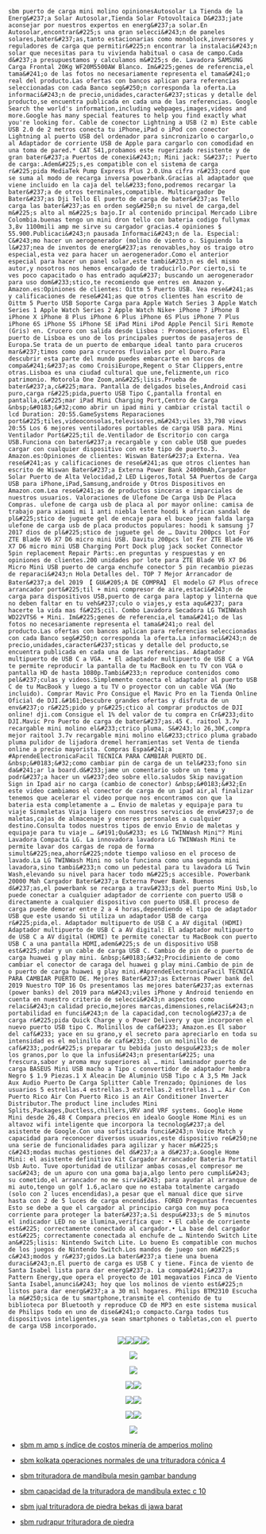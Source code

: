 
```
sbm puerto de carga mini molino opinionesAutosolar La Tienda de la Energ&#237;a Solar Autosolar,Tienda Solar Fotovoltaica D&#233;jate aconsejar por nuestros expertos en energ&#237;a solar.En Autosolar,encontrar&#225;s una gran selecci&#243;n de paneles solares,bater&#237;as,tanto estacionarias como monoblock,inversores y reguladores de carga que permitir&#225;n encontrar la instalaci&#243;n solar que necesitas para tu vivienda habitual o casa de campo.Cada d&#237;a presupuestamos y calculamos m&#225;s de. Lavadora SAMSUNG Carga Frontal 20Kg WF20M5500AW Blanco. Im&#225;genes de referencia,el tama&#241;o de las fotos no necesariamente representa el tama&#241;o real del producto.Las ofertas con bancos aplican para referencias seleccionadas con cada Banco seg&#250;n corresponda la oferta.La informaci&#243;n de precio,unidades,caracter&#237;sticas y detalle del producto,se encuentra publicada en cada una de las referencias. Google Search the world's information,including webpages,images,videos and more.Google has many special features to help you find exactly what you're looking for. Cable de conector Lightning a USB (2 m) Este cable USB 2.0 de 2 metros conecta tu iPhone,iPad o iPod con conector Lightning al puerto USB del ordenador para sincronizarlo o cargarlo,o al Adaptador de corriente USB de Apple para cargarlo con comodidad en una toma de pared.* CAT S41,probamos este rugerizado resistente y de gran bater&#237;a Puertos de conexi&#243;n; Mini jack: S&#237;: Puerto de carga:.Adem&#225;s,es compatible con el sistema de carga r&#225;pida MediaTek Pump Express Plus 2.0.Una cifra r&#233;cord que se suma al modo de recarga inversa powerbank.Gracias al adaptador que viene incluido en la caja del tel&#233;fono,podremos recargar la bater&#237;a de otros terminales,compatible. Multicargador De Bater&#237;as Dji Tello El puerto de carga de bater&#237;as Tello carga las bater&#237;as en orden seg&#250;n su nivel de carga,del m&#225;s alto al m&#225;s bajo.Ir al contenido principal Mercado Libre Colombia.buenas tengo un mini dron tello con bateria codigo fullymax 3,8v 1100mili amp me sirve su cargador gracias.4 opiniones $ 55.900.Publicaci&#243;n pausada Informaci&#243;n de la. Especial: C&#243;mo hacer un aerogenerador (molino de viento o. Siguiendo la l&#237;nea de inventos de energ&#237;as renovables,hoy os traigo otro especial,esta vez para hacer un aerogenerador.Como el anterior especial para hacer un panel solar,este tambi&#233;n es del mismo autor,y nosotros nos hemos encargado de traducirlo.Por cierto,si te ves poco capacitado o has entrado aqu&#237; buscando un aerogenerador para uso dom&#233;stico,te recomiendo que entres en Amazon y. Amazon.es:Opiniones de clientes: Oittm 5 Puerto USB. Vea rese&#241;as y calificaciones de rese&#241;as que otros clientes han escrito de Oittm 5 Puerto USB Soporte Carga para Apple Watch Series 3 Apple Watch Series 1 Apple Watch Series 2 Apple Watch Nike+ iPhone 7 iPhone 8 iPhone X iPhone 8 Plus iPhone 6 Plus iPhone 6S Plus iPhone 7 Plus iPhone 6S iPhone 5S iPhone SE iPad Mini iPod Apple Pencil Siri Remote (Gris) en. Crucero con salida desde Lisboa : Promociones,ofertas. El puerto de Lisboa es uno de los principales puertos de pasajeros de Europa.Se trata de un puerto de embarque ideal tanto para cruceros mar&#237;timos como para cruceros fluviales por el Duero.Para descubrir esta parte del mundo puedes embarcarte en barcos de compa&#241;&#237;as como CroisiEurope,Regent o Star Clippers,entre otras.Lisboa es una ciudad cultural que une,felizmente,un rico patrimonio. Motorola One Zoom,an&#225;lisis.Prueba de bater&#237;a,c&#225;mara. Pantalla de delgados biseles,Android casi puro,carga r&#225;pida,puerto USB Tipo C,pantalla frontal en pantalla,c&#225;mar iPad Mini Charging Port,Centro de Carga &nbsp;&#0183;&#32;como abrir un ipad mini y cambiar cristal tactil o lcd Duration: 20:55.GameSystems Reparaciones port&#225;tiles,videoconsolas,televisores,m&#243;viles 33,798 views 20:55 Los 6 mejores ventiladores portables de carga USB para. Mini Ventilador Port&#225;til de.Ventilador de Escritorio con carga USB.Funciona con bater&#237;a recargable y con cable USB que puedes cargar con cualquier dispositivo con este tipo de puerto.3. Amazon.es:Opiniones de clientes: Wiswan Bater&#237;a Externa. Vea rese&#241;as y calificaciones de rese&#241;as que otros clientes han escrito de Wiswan Bater&#237;a Externa Power Bank 24000mAh,Cargador Solar Puerto de Alta Velocidad,2 LED Ligeros,Total 5A Puertos de Carga USB para iPhone,iPad,Samsung,androide y Otros Dispositivos en Amazon.com.Lea rese&#241;as de productos sinceras e imparciales de nuestros usuarios. Valoraciones de Ulefone De Carga Usb De Placa Compras. ulefone de carga usb de placa al por mayor online: camisa de trabajo para xiaomi mi 1 anti niebla lente hoodi k african sandal de pl&#225;stico de juguete gel de encaje para el buceo jean falda larga ulefone de carga usb de placa productos populares: hoodi k samsung j7 2017 dios de pl&#225;stico de juguete gel de … Davitu 200pcs lot For ZTE Blade V6 X7 D6 micro mini USB. Davitu 200pcs lot For ZTE Blade V6 X7 D6 micro mini USB Charging Port Dock plug jack socket Connector 5pin replacement Repair Parts:.en preguntas y respuestas y en opiniones de clientes.200 unidades por lote para ZTE Blade V6 X7 D6 Micro Mini USB puerto de carga enchufe conector 5 pin recambio piezas de reparaci&#243;n Hola Detalles del. TOP 7 Mejor Arrancador de Bater&#237;a del 2019 【 GU&#205;A DE COMPRA】 El modelo G7 Plus ofrece arrancador port&#225;til + mini compresor de aire,estaci&#243;n de carga para dispositivos USB,puerto de carga para laptop y linterna que no deben faltar en tu veh&#237;culo o viajes,y esta aqu&#237; para hacerte la vida mas f&#225;cil. Combo Lavadora Secadora LG TWINWash WD22VTS6 + Mini. Im&#225;genes de referencia,el tama&#241;o de las fotos no necesariamente representa el tama&#241;o real del producto.Las ofertas con bancos aplican para referencias seleccionadas con cada Banco seg&#250;n corresponda la oferta.La informaci&#243;n de precio,unidades,caracter&#237;sticas y detalle del producto,se encuentra publicada en cada una de las referencias. Adaptador multipuerto de USB C a VGA. • El adaptador multipuerto de USB C a VGA te permite reproducir la pantalla de tu MacBook en tu TV con VGA o pantalla HD de hasta 1080p.Tambi&#233;n reproduce contenidos como pel&#237;culas y videos.Simplemente conecta el adaptador al puerto USB C de tu MacBook y luego a tu TV o proyector con un cable VGA (No incluido). Comprar Mavic Pro Consigue el Mavic Pro en la Tienda Online Oficial de DJI.&#161;Descubre grandes ofertas y disfruta de un env&#237;o r&#225;pido y pr&#225;ctico al comprar productos de DJI online! dji.com Consigue el 1% del valor de tu compra en Cr&#233;dito DJI.Mavic Pro Puerto de carga de bater&#237;as.45 €. raitool 3.7v recargable mini molino el&#233;ctrico pluma. S&#243;lo 26,30€,compra mejor raitool 3.7v recargable mini molino el&#233;ctrico pluma grabado pluma pulidor de lijadora dremel herramientas set Venta de tienda online a precio mayorista. Compras Espa&#241;a #AprendeElectronicaFacil TECNICA PARA CAMBIAR PUERTO DE. &nbsp;&#0183;&#32;como cambiar pin de carga de un tel&#233;fono sin da&#241;ar la board.d&#233;jame un comentario sobre un tema y podr&#237;a hacer un v&#237;deo sobre ello.saludos Skip navigation Sign in Ipad air no carga (cambio de conector) &nbsp;&#0183;&#32;En este video cambiamos el conector de carga de un ipad air,al finalizar tenemos que acelerar el video porque nos encontramos con que la bateria esta completamente a … Envio de maletas y equipaje para tu viaje Sinmaletas Viaja ligero con nuestros servicios de env&#237;o de maletas,cajas de almacenaje y enseres personales a cualquier destino.Consulta todos nuestros tipos de envio Envio de maletas y equipaje para tu viaje … &#191;Qu&#233; es LG TWINWash Mini™? Mini Lavadora Compacta LG. La innovadora lavadora LG TWINWash Mini te permite lavar dos cargas de ropa de forma simult&#225;nea,ahorr&#225;ndote tiempo valioso en el proceso de lavado.La LG TWINWash Mini no solo funciona como una segunda mini lavadora,sino tambi&#233;n como un pedestal para tu lavadora LG Twin Wash,elevando su nivel para hacer todo m&#225;s accesible. Powerbank 20000 Mah Cargador Bater&#237;a Externa Power Bank. Buenos d&#237;as,el powerbank se recarga a trav&#233;s del puerto Mini Usb,lo puede conectar a cualquier adaptador de corriente con puerto USB o directamente a cualquier dispositivo con puerto USB.El proceso de carga puede demorar entre 2 a 4 horas,dependiendo el tipo de adaptador USB que este usando Si utiliza un adaptador USB de carga r&#225;pida,el. Adaptador multipuerto de USB C a AV digital (HDMI) Adaptador multipuerto de USB C a AV digital: El adaptador multipuerto de USB C a AV digital (HDMI) te permite conectar tu MacBook con puerto USB C a una pantalla HDMI,adem&#225;s de un dispositivo USB est&#225;ndar y un cable de carga USB C. Cambio de pin de o puerto de carga huawei g play mini. &nbsp;&#0183;&#32;Procidimiento de como cambiar el conector de caraga del huawei g play mini.Cambio de pin de o puerto de carga huawei g play mini.#AprendeElectronicaFacil TECNICA PARA CAMBIAR PUERTO DE. Mejores Bater&#237;as Externas Power bank del 2019 Nuestro TOP 16 Os presentamos las mejores bater&#237;as externas (power banks) del 2019 para m&#243;viles iPhone y Android teniendo en cuenta en nuestro criterio de selecci&#243;n aspectos como relaci&#243;n calidad precio,mejores marcas,dimensiones,relaci&#243;n portabilidad en funci&#243;n de la capacidad,con tecnolog&#237;a de carga r&#225;pida Quick Charge y o Power Delivery y que incorporen el nuevo puerto USB tipo C. Molinillos de caf&#233; Amazon.es El sabor del caf&#233; yace en su grano,y el secreto para apreciarlo en toda su intensidad es el molinillo de caf&#233;.Con un molinillo de caf&#233;,podr&#225;s preparar tu bebida justo despu&#233;s de moler los granos,por lo que la infusi&#243;n presentar&#225; una frescura,sabor y aroma muy superiores al … mini laminador puerto de carga BASEUS Mini USB macho a Tipo c convertidor de adaptador hembra Negro $ 1.9 Piezas.1 X Aleacin De Aluminio USB Tipo c A 3,5 Mm Jack Aux Audio Puerto De Carga Splitter Cable Trenzado; Opiniones de los usuarios 5 estrellas.4 estrellas.3 estrellas.2 estrellas.1 … Air Con Puerto Rico Air Con Puerto Rico is an Air Conditioner Inverter Distributor.The product line includes Mini Splits,Packages,Ductless,chillers,VRV and VRF systems. Google Home Mini desde 26,48 € Compara precios en idealo Google Home Mini es un altavoz wifi inteligente que incorpora la tecnolog&#237;a del asistente de Google.Con una sofisticada funci&#243;n Voice Match y capacidad para reconocer diversos usuarios,este dispositivo re&#250;ne una serie de funcionalidades para agilizar y hacer m&#225;s c&#243;modas muchas gestiones del d&#237;a a d&#237;a.Google Home Mini: el asistente definitivo Kit Cargador Arrancador Bateria Portatil Usb Auto. Tuve oportunidad de utilizar ambas cosas,el compresor me sac&#243; de un apuro con una goma baja,algo lento pero cumpli&#243; su cometido,el arrancador no me sirvi&#243; para ayudar al arranque de mi auto,tengo un golf 1.6,aclaro que no estaba totalmente cargado (solo con 2 luces encendidas),a pesar que el manual dice que sirve hasta con 2 de 5 luces de carga encendidas. FOREO Preguntas frecuentes Esto se debe a que el cargador al principio carga con muy poca corriente para proteger la bater&#237;a.Si despu&#233;s de 5 minutos el indicador LED no se ilumina,verifica que: • El cable de corriente est&#225; correctamente conectado al cargador.• La base del cargador est&#225; correctamente conectada al enchufe de … Nintendo Switch Lite an&#225;lisis: Nintendo Switch Lite. Lo bueno Es compatible con muchos de los juegos de Nintendo Switch.Los mandos de juego son m&#225;s c&#243;modos y r&#237;gidos.La bater&#237;a tiene una buena duraci&#243;n.El puerto de carga es USB C y tiene. Finca de viento de Santa Isabel lista para dar energ&#237;a. La compa&#241;&#237;a Pattern Energy,que opera el proyecto de 101 megavatios Finca de Viento Santa Isabel,anunci&#243; hoy que los molinos de viento est&#225;n listos para dar energ&#237;a a 30 mil hogares. Philips BTM2310 Escucha la m&#250;sica de tu smartphone,transmite el contenido de tu biblioteca por Bluetooth y reproduce CD de MP3 en este sistema musical de Philips todo en uno de dise&#241;o compacto.Carga todos tus dispositivos inteligentes,ya sean smartphones o tabletas,con el puerto de carga USB incorporado. 
```

<div align="center">

<a href="https://es-mill.shibang-china.com/github&k=sbm+puerto+de+carga+mini+molino+opiniones"><img src="https://static.shibang-china.com/es/mill/index.jpg"></a><a href="https://es-mill.shibang-china.com/materials.htmlgithub&k=sbm+puerto+de+carga+mini+molino+opiniones"><img src="https://static.shibang-china.com/es/mill/materials.jpg"></a><a href="https://es-mill.shibang-china.com/about.htmlgithub&k=sbm+puerto+de+carga+mini+molino+opiniones"><img src="https://static.shibang-china.com/es/mill/about.jpg"></a><a href="https://es-mill.shibang-china.com/contact.htmlgithub&k=sbm+puerto+de+carga+mini+molino+opiniones"><img src="https://static.shibang-china.com/es/mill/contact.jpg"></a>

<a href="https://es-mill.shibang-china.com/github&k=sbm+puerto+de+carga+mini+molino+opiniones"><img src="https://static.shibang-china.com/es/mill/banner.jpg"></a>

<a href="https://swt.shibang-china.com/github&k=sbm+puerto+de+carga+mini+molino+opiniones"><img src="https://static.shibang-china.com/es/mill/chat.jpg"></a>

<a href="https://es-mill.shibang-china.com/products/vertical-roller-mill.htmlgithub&k=sbm+puerto+de+carga+mini+molino+opiniones"><img src="https://static.shibang-china.com/es/mill/vertical.jpg"></a><a href="https://es-mill.shibang-china.com/products/raymond-mill.htmlgithub&k=sbm+puerto+de+carga+mini+molino+opiniones"><img src="https://static.shibang-china.com/es/mill/raymond.jpg"></a>

<a href="https://es-mill.shibang-china.com/products/ultrafine-grinding-mill.htmlgithub&k=sbm+puerto+de+carga+mini+molino+opiniones"><img src="https://static.shibang-china.com/es/mill/ultrafine.jpg"></a><a href="https://es-mill.shibang-china.com/products/trapezium-grinding-mill.htmlgithub&k=sbm+puerto+de+carga+mini+molino+opiniones"><img src="https://static.shibang-china.com/es/mill/trapezium.jpg"></a>

<a href="https://es-mill.shibang-china.com/products/ball-mill.htmlgithub&k=sbm+puerto+de+carga+mini+molino+opiniones"><img src="https://static.shibang-china.com/es/mill/ball.jpg"></a><a href="https://es-mill.shibang-china.com/products/hammer-mill.htmlgithub&k=sbm+puerto+de+carga+mini+molino+opiniones"><img src="https://static.shibang-china.com/es/mill/hammer.jpg"></a>

<a href="https://swt.shibang-china.com/github&k=sbm+puerto+de+carga+mini+molino+opiniones"><img src="https://static.shibang-china.com/es/mill/case.jpg"></a>

</div>


* [sbm m amp s índice de costos minería de amperios molino](sbm%20m%20amp%20s%20%C3%ADndice%20de%20costos%20miner%C3%ADa%20de%20amperios%20molino.md)

* [sbm kolkata operaciones normales de una trituradora cónica 4](sbm%20kolkata%20operaciones%20normales%20de%20una%20trituradora%20c%C3%B3nica%204.md)

* [sbm trituradora de mandíbula mesin gambar bandung](sbm%20trituradora%20de%20mand%C3%ADbula%20mesin%20gambar%20bandung.md)

* [sbm capacidad de la trituradora de mandíbula extec c 10](sbm%20capacidad%20de%20la%20trituradora%20de%20mand%C3%ADbula%20extec%20c%2010.md)

* [sbm jual trituradora de piedra bekas di jawa barat](sbm%20jual%20trituradora%20de%20piedra%20bekas%20di%20jawa%20barat.md)

* [sbm rudrapur trituradora de piedra](sbm%20rudrapur%20trituradora%20de%20piedra.md)